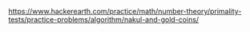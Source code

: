 https://www.hackerearth.com/practice/math/number-theory/primality-tests/practice-problems/algorithm/nakul-and-gold-coins/
